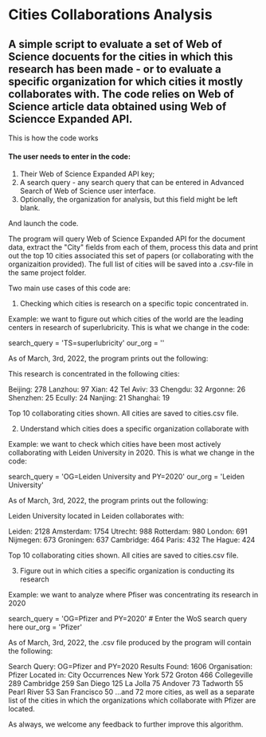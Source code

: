 # Cities Collaborations Analysis


## A simple script to evaluate a set of Web of Science docuents for the cities in which this research has been made - or to evaluate a specific organization for which cities it mostly collaborates with. The code relies on Web of Science article data obtained using Web of Sciencce Expanded API.

This is how the code works

#### The user needs to enter in the code:
1. Their Web of Science Expanded API key;
2. A search query - any search query that can be entered in Advanced Search of Web of Science user interface.
3. Optionally, the organization for analysis, but this field might be left blank.

And launch the code.

The program will query Web of Science Expanded API for the document data, extract the "City" fields from each of them, process this data and print out the top 10 cities associated this set of papers (or collaborating with the organizaition provided). The full list of cities will be saved into a .csv-file in the same project folder.

Two main use cases of this code are:
1. Checking which cities is research on a specific topic concentrated in.

Example: we want to figure out which cities of the world are the leading centers in research of superlubricity. This is what we change in the code:

search_query = 'TS=superlubricity'
our_org = ''

As of March, 3rd, 2022, the program prints out the following:

This research is concentrated in the following cities:

Beijing: 278
Lanzhou: 97
Xian: 42
Tel Aviv: 33
Chengdu: 32
Argonne: 26
Shenzhen: 25
Ecully: 24
Nanjing: 21
Shanghai: 19

Top 10 collaborating cities shown. All cities are saved to cities.csv file.


2. Understand which cities does a specific organization collaborate with

Example: we want to check which cities have been most actively collaborating with Leiden University in 2020. This is what we change in the code:

search_query = 'OG=Leiden University and PY=2020'
our_org = 'Leiden University'

As of March, 3rd, 2022, the program prints out the following:

Leiden University located in Leiden collaborates with:

Leiden: 2128
Amsterdam: 1754
Utrecht: 988
Rotterdam: 980
London: 691
Nijmegen: 673
Groningen: 637
Cambridge: 464
Paris: 432
The Hague: 424

Top 10 collaborating cities shown. All cities are saved to cities.csv file.


3. Figure out in which cities a specific organization is conducting its research

Example: we want to analyze where Pfiser was concentrating its research in 2020

search_query = 'OG=Pfizer and PY=2020'  # Enter the WoS search query here
our_org = 'Pfizer'

As of March, 3rd, 2022, the .csv file produced by the program will contain the following:

Search Query:	OG=Pfizer and PY=2020
Results Found:	1606
Organisation:	Pfizer
Located in:	
City		Occurrences
New York	572
Groton		466
Collegeville	289
Cambridge	259
San Diego	125
La Jolla	75
Andover		73
Tadworth	55
Pearl River	53
San Francisco	50
...and 72 more cities, as well as a separate list of the cities in which the organizations which collaborate with Pfizer are located.


As always, we welcome any feedback to further improve this algorithm.